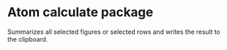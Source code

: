 # Atom calculate package

Summarizes all selected figures or selected rows and writes the result to the clipboard.
